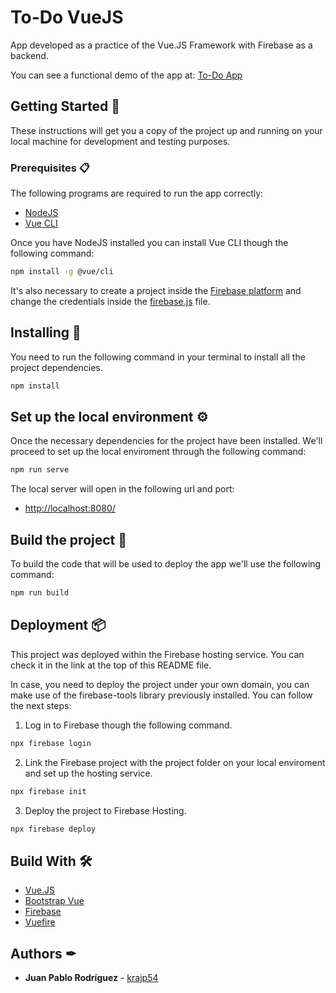 # To-Do VueJS

App developed as a practice of the Vue.JS Framework with Firebase as a backend.

You can see a functional demo of the app at: [To-Do App](https://to-do-vuejs.web.app/)

## Getting Started :rocket:

These instructions will get you a copy of the project up and running on your local machine for development and testing purposes.

### Prerequisites 📋

The following programs are required to run the app correctly:

* [NodeJS](https://nodejs.org/)
* [Vue CLI](https://cli.vuejs.org/)

Once you have NodeJS installed you can install Vue CLI though the following command:

```bash
npm install -g @vue/cli
```

It's also necessary to create a project inside the [Firebase platform](https://firebase.google.com/) and change the credentials inside the [firebase.js](src/firebase.js) file.

## Installing 🔧

You need to run the following command in your terminal to install all the project dependencies.

```bash
npm install
```

## Set up the local environment ⚙️

Once the necessary dependencies for the project have been installed. We'll proceed to set up the local enviroment through the following command:

```bash
npm run serve
```

The local server will open in the following url and port:

* <http://localhost:8080/>

## Build the project 🔩

To build the code that will be used to deploy the app we'll use the following command:

```bash
npm run build
```

## Deployment 📦

This project was deployed within the Firebase hosting service. You can check it in the link at the top of this README file.

In case, you need to deploy the project under your own domain, you can make use of the firebase-tools library previously installed. You can follow the next steps:

1. Log in to Firebase though the following command.

```bash
npx firebase login
```

2. Link the Firebase project with the project folder on your local enviroment and set up the hosting service.

```bash
npx firebase init
```

3. Deploy the project to Firebase Hosting.

```bash
npx firebase deploy
```

## Build With  🛠️

* [Vue.JS](https://vuejs.org/)
* [Bootstrap Vue](https://bootstrap-vue.org/)
* [Firebase](https://firebase.google.com/)
* [Vuefire](https://vuefire.vuejs.org/)

## Authors ✒

* **Juan Pablo Rodríguez** - [krajp54](https://github.com/krajp54)
